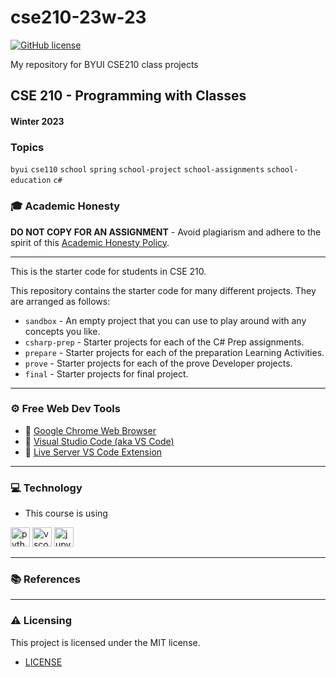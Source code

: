 # cse210-23w-23

[![GitHub license](https://img.shields.io/github/license/vwolfley/cse210-23w-23?style=flat-square)](https://github.com/vwolfley/cse210-23w-23/blob/main/LICENSE)

My repository for BYUI CSE210 class projects

## CSE 210 - Programming with Classes
#### Winter 2023

### Topics
`byui` `cse110` `school` `spring` `school-project` `school-assignments` `school-education` `c#`

### 🎓 Academic Honesty

**DO NOT COPY FOR AN ASSIGNMENT** - Avoid plagiarism and adhere to the spirit of this [Academic Honesty Policy](https://www.freecodecamp.org/news/academic-honesty-policy/).

---

This is the starter code for students in CSE 210.

This repository contains the starter code for many different projects. They are arranged as follows:

* `sandbox` - An empty project that you can use to play around with any concepts you like.
* `csharp-prep` - Starter projects for each of the C# Prep assignments.
* `prepare` - Starter projects for each of the preparation Learning Activities.
* `prove` - Starter projects for each of the prove Developer projects.
* `final` - Starter projects for final project.

---

### ⚙ Free Web Dev Tools

- 🔗 [Google Chrome Web Browser](https://google.com/chrome/)
- 🔗 [Visual Studio Code (aka VS Code)](https://code.visualstudio.com/)
- 🔗 [Live Server VS Code Extension](https://marketplace.visualstudio.com/items?itemName=ritwickdey.LiveServer)

---

### 💻 Technology
- This course is using 

<a href="https://www.python.org/" title="vscode"><img src="https://github.com/get-icon/geticon/raw/master/icons/python.svg" alt="python" width="31px" height="31px"></a>
<a href="https://code.visualstudio.com/" title="vscode"><img src="https://github.com/get-icon/geticon/raw/master/icons/visual-studio-code.svg" alt="vscode" width="31px" height="31px"></a>
<a href="https://jupyter.org/" title="vscode"><img src="https://github.com/get-icon/geticon/raw/master/icons/jupyter.svg" alt="jupyter" width="31px" height="31px"></a>

---

### 📚 References

---

### :warning: Licensing

This project is licensed under the MIT license.

-   [LICENSE](LICENSE)



